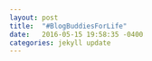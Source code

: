 ```yaml
---
layout: post
title:  "#BlogBuddiesForLife"
date:   2016-05-15 19:58:35 -0400
categories: jekyll update
---
```

